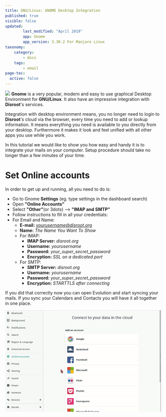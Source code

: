 ```yaml
---
title: GNU/Linux: GNOME Desktop Integration
published: true
visible: false
updated:
        last_modified: "April 2019"
        app: Gnome
        app_version: 3.30.2 For Manjaro Linux
taxonomy:
    category:
        - docs
    tags:
        - email
page-toc:
  active: false
---
```


![](home/icons/gnome.png)
**Gnome** is a very popular, modern and easy to use graphical Desktop Environment for **GNU/Linux**. It also have an impressive integration with **Disroot**'s services.

Integration with desktop environment means, you no longer need to login to **Disroot**'s cloud via the browser, every time you need to add or lookup information. It means everything you need is available to you directly from your desktop. Furthermore it makes it look and feel unified with all other apps you use while you work.

In this tutorial we would like to show you how easy and handy it is to integrate your mails on your computer. Setup procedure should take no longer than a few minutes of your time.


# Set Online accounts

In order to get up and running, all you need to do is:

 - Go to Gnome **Settings** (eg. type settings in the dashboard search)
 - Open **"Online Accounts"**
 - Select **"Other"**(or 3dots) --> **"IMAP and SMTP"**
 - Follow instructions to fill in all your credentials:  
  - For Email and Name:
      - **E-mail:** *yourusername@disroot.org*
      - **Name:** *The Name You Want To Show*
    - For IMAP:
      - **IMAP Server:** *disroot.org*
      - **Username:** *yourusername*
      - **Password:** *your_super_secret_password*
      - **Encryption:** *SSL on a dedicated port*
    - For SMTP:
      - **SMTP Server:** *disroot.org*
      - **Username:** *yourusername*
      - **Password:** *your_super_secret_password*
      - **Encryption:** *STARTTLS after connecting*

If you did that correctly now you can open Evolution and start syncing your mails. If you sync your Calendars and Contacts you will have it all together in one place.

![](en/gnome_online_accounts1.gif)
